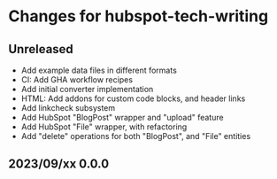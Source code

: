 # Changes for hubspot-tech-writing


## Unreleased

- Add example data files in different formats
- CI: Add GHA workflow recipes
- Add initial converter implementation
- HTML: Add addons for custom code blocks, and header links
- Add linkcheck subsystem
- Add HubSpot "BlogPost" wrapper and "upload" feature
- Add HubSpot "File" wrapper, with refactoring
- Add "delete" operations for both "BlogPost", and "File" entities


## 2023/09/xx 0.0.0
